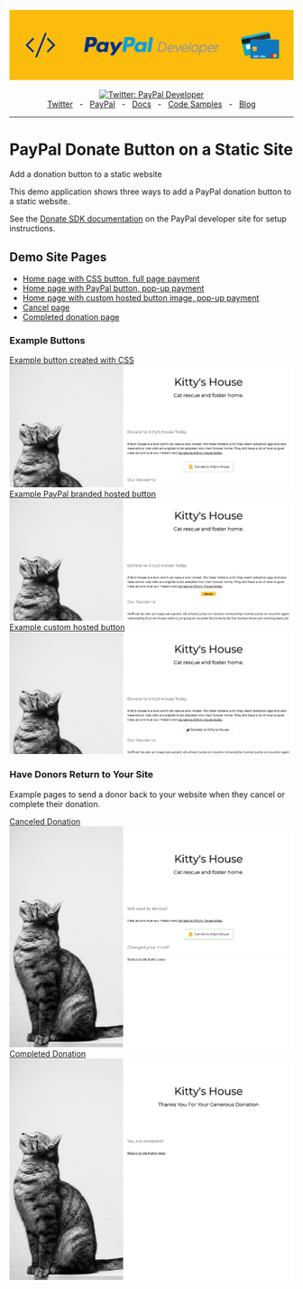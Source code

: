 ![PayPal Developer Cover](images/pp-cover.png)

<div align="center">
  <a href="https://twitter.com/paypaldev" target="_blank">
    <img alt="Twitter: PayPal Developer" src="https://img.shields.io/twitter/follow/paypaldev?style=social" />
  </a>
  <br />
  <a href="https://twitter.com/paypaldev" target="_blank">Twitter</a>
    <span>&nbsp;&nbsp;-&nbsp;&nbsp;</span>
  <a href="https://www.paypal.com/us/home" target="_blank">PayPal</a>
    <span>&nbsp;&nbsp;-&nbsp;&nbsp;</span>
  <a href="https://developer.paypal.com/home" target="_blank">Docs</a>
    <span>&nbsp;&nbsp;-&nbsp;&nbsp;</span>
  <a href="https://github.com/paypaldev" target="_blank">Code Samples</a>
    <span>&nbsp;&nbsp;-&nbsp;&nbsp;</span>
  <a href="https://dev.to/paypaldeveloper" target="_blank">Blog</a>
  <br />
  <hr />
</div>

# PayPal Donate Button on a Static Site

Add a donation button to a static website

This demo application shows three ways to add a PayPal donation button to a static website.

See the [Donate SDK documentation](https://developer.paypal.com/sdk/donate/) on the PayPal developer site for setup instructions.

## Demo Site Pages

- [Home page with CSS button, full page payment](https://paypaldev.github.io/PayPal-Donate-SDK-Sample/)
- [Home page with PayPal button, pop-up payment](https://paypaldev.github.io/PayPal-Donate-SDK-Sample/with-paypal-button)
- [Home page with custom hosted button image, pop-up payment](https://paypaldev.github.io/PayPal-Donate-SDK-Sample/custom-button)
- [Cancel page](https://paypaldev.github.io/PayPal-Donate-SDK-Sample/cancel)
- [Completed donation page](https://paypaldev.github.io/PayPal-Donate-SDK-Sample/completed)

### Example Buttons

[Example button created with CSS](index.html)
![screenshot of the button created with css](images/demo/css-button.png)
[Example PayPal branded hosted button](with-paypal-button.html)
![screenshot of the PayPal button](images/demo/paypal-button.png)
[Example custom hosted button](custom-button.html)
![screenshot of the uploaded custom button](images/demo/custom-button.png)

### Have Donors Return to Your Site

Example pages to send a donor back to your website when they cancel or complete their donation.

[Canceled Donation](cancel.html)
![screenshot of cancel.html](images/cancel.png)
[Completed Donation](completed.html)
![screenshot of completed.html](images/completed.png)

